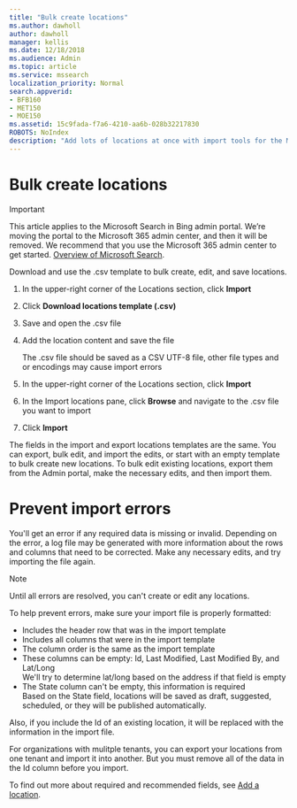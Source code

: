 ```yaml
---
title: "Bulk create locations"
ms.author: dawholl
author: dawholl
manager: kellis
ms.date: 12/18/2018
ms.audience: Admin
ms.topic: article
ms.service: mssearch
localization_priority: Normal
search.appverid:
- BFB160
- MET150
- MOE150
ms.assetid: 15c9fada-f7a6-4210-aa6b-028b32217830
ROBOTS: NoIndex
description: "Add lots of locations at once with import tools for the Microsoft Search Admin portal"
---
```


# Bulk create locations

> [!IMPORTANT]
> This article applies to the Microsoft Search in Bing admin portal. We’re moving the portal to the Microsoft 365 admin center, and then it will be removed. We recommend that you use the Microsoft 365 admin center to get started. [Overview of Microsoft Search](overview-microsoft-search.md).
    
Download and use the .csv template to bulk create, edit, and save locations. 
  
1. In the upper-right corner of the Locations section, click **Import**
    
2. Click **Download locations template (.csv)**
    
3. Save and open the .csv file
    
4. Add the location content and save the file

    The .csv file should be saved as a CSV UTF-8 file, other file types and or encodings may cause import errors
    
5. In the upper-right corner of the Locations section, click **Import**
    
6. In the Import locations pane, click **Browse** and navigate to the .csv file you want to import 
    
7. Click **Import**

The fields in the import and export locations templates are the same. You can export, bulk edit, and import the edits, or start with an empty template to bulk create new locations. To bulk edit existing locations, export them from the Admin portal, make the necessary edits, and then import them.

# Prevent import errors  
You'll get an error if any required data is missing or invalid. Depending on the error, a log file may be generated with more information about the rows and columns that need to be corrected. Make any necessary edits, and try importing the file again.
  
> [!NOTE]
> Until all errors are resolved, you can't create or edit any locations. 

To help prevent errors, make sure your import file is properly formatted:
- Includes the header row that was in the import template
- Includes all columns that were in the import template
- The column order is the same as the import template
- These columns can be empty: Id, Last Modified, Last Modified By, and Lat/Long  
We'll try to determine lat/long based on the address if that field is empty
- The State column can't be empty, this information is required  
Based on the State field, locations will be saved as draft, suggested, scheduled, or they will be published automatically.

Also, if you include the Id of an existing location, it will be replaced with the information in the import file.

For organizations with mulitple tenants, you can export your locations from one tenant and import it into another. But you must remove all of the data in the Id column before you import.
  
To find out more about required and recommended fields, see [Add a location](add-a-location.md).

  

